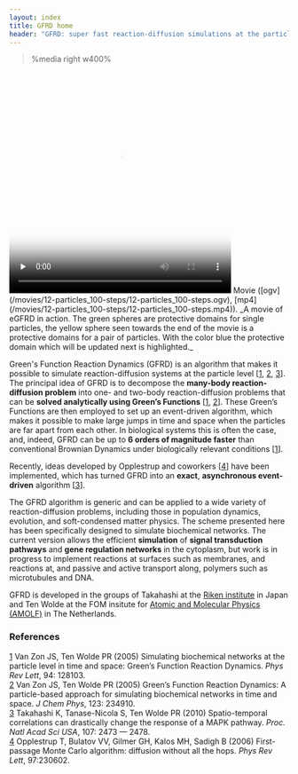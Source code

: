 ```yaml
---
layout: index
title: GFRD home
header: "GFRD: super fast reaction-diffusion simulations at the particle level" 
---
```


>%media right w400%
<video class="video" poster="/movies/12-particles_100-steps/step.0201.png" width="400" height="400" controls preload="none">
  <source src="/movies/12-particles_100-steps/12-particles_100-steps.ogv" type='video/ogg; codecs="theora, vorbis"'></source>
  <source src="/movies/12-particles_100-steps/12-particles_100-steps.mp4" type='video/mp4; codecs="avc1.42E01E, mp4a.40.2"'/>
</video>  
Movie ([ogv](/movies/12-particles_100-steps/12-particles_100-steps.ogv), [mp4](/movies/12-particles_100-steps/12-particles_100-steps.mp4)). _A movie of eGFRD in action. The green spheres are protective domains for single particles, the yellow sphere seen towards the end of the movie is a protective domains for a pair of particles. With the color blue the protective domain which will be updated next is highlighted._

Green's Function Reaction Dynamics (GFRD) is an algorithm that makes it possible to simulate reaction-diffusion systems at the particle level [[1](#1), [2](#2), [3](#3)]. The principal idea of GFRD is to decompose the **many-body reaction-diffusion problem** into one- and two-body reaction-diffusion problems that can be **solved analytically using Green’s Functions** [[1](#1), [2](#2)]. These Green’s Functions are then employed to set up an event-driven algorithm, which makes it possible to make large jumps in time and space when the particles are far apart from each other. In biological systems this is often the case, and, indeed, GFRD can be up to **6 orders of magnitude faster** than conventional Brownian Dynamics under biologically relevant conditions [[1](#1)].

Recently, ideas developed by Opplestrup and coworkers [[4](#4)] have been implemented, which has turned GFRD into an **exact**, **asynchronous event-driven** algorithm [[3](#3)].

The GFRD algorithm is generic and can be applied to a wide variety of reaction-diffusion problems, including those in population dynamics, evolution, and soft-condensed matter physics. The scheme presented here has been specifically designed to simulate biochemical networks. The current version allows the efficient **simulation** of **signal transduction pathways** and **gene regulation networks** in the cytoplasm, but work is in progress to implement reactions at surfaces such as membranes, and reactions at, and passive and active transport along, polymers such as microtubules and DNA.

GFRD is developed in the groups of Takahashi at the [Riken institute](http://www.riken.jp) in Japan and Ten Wolde at the FOM insitute for [Atomic and Molecular Physics (AMOLF)](http://www.amolf.nl) in The Netherlands.

### References
[1](id:1) Van Zon JS, Ten Wolde PR (2005) Simulating biochemical networks at the particle level in time and space: Green’s Function Reaction Dynamics. _Phys Rev Lett_, 94: 128103.  
[2](id:2) Van Zon JS,  Ten Wolde PR (2005) Green’s Function Reaction Dynamics: A particle-based approach for simulating biochemical networks in time and space. _J Chem Phys_, 123: 234910.  
[3](id:3) Takahashi K, Tanase-Nicola S, Ten Wolde PR (2010) Spatio-temporal correlations can drastically change the response of a MAPK pathway. _Proc. Natl Acad Sci USA_, 107: 2473 — 2478.  
[4](id:4) Opplestrup T, Bulatov VV, Gilmer GH, Kalos MH, Sadigh B (2006) First-passage Monte Carlo algorithm: diffusion without all the hops. _Phys Rev Lett_, 97:230602.
